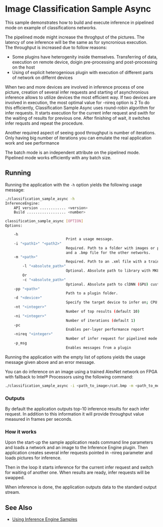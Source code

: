 # Image Classification Sample Async

This sample demonstrates how to build and execute inference in pipelined mode on example of classifications networks.

The pipelined mode might increase the throghput of the pictures. The latency of one inference will be the same as for syncronious execution.
<br>
The throughput is increased due to follow reasons:
* Some plugins have heterogenity inside themselves. Transferring of data, execution on remote device, doigin pre-processing and post-processing on the host
* Using of explicit heterogenious plugin with execution of different parts of network on differnt devices

When two and more devices are involved in inference process of one picture, creation of several infer requests and starting of asynchronious inference allows to utilize devices the most efficient way.
If two devices are involved in execution, the most optimal value for -nireq option is 2
To do this efficiently, Classification Sample Async uses round-robin algorithm for infer requests. It starts execution for the current infer request and swith for the waiting of results for previous one. After finishing of wait, it switches infer requsts and repeat the procedure.

Another required aspect of seeing good throughput is number of iterations. Only having big number of iterations you can emulate the real application work and see performance

The batch mode is an independent attribute on the pipelined mode. Pipelined mode works efficiently with any batch size.

## Running

Running the application with the <code>-h</code> option yields the following usage message:
```sh
./classification_sample_async -h
InferenceEngine:
    API version ............ <version>
    Build .................. <number>

classification_sample_async [OPTION]
Options:

    -h                      
                            Print a usage message.
    -i "<path1>" "<path2>"
                            Required. Path to a folder with images or path to an image files: a .ubyte file for LeNet
                            and a .bmp file for the other networks.
    -m "<path>"             
                            Required. Path to an .xml file with a trained model.
        -l "<absolute_path>"
                            Optional. Absolute path to library with MKL-DNN (CPU) custom layers (*.so).
        Or
        -c "<absolute_path>"
                            Optional. Absolute path to clDNN (GPU) custom layers config (*.xml).
    -pp "<path>"            
                            Path to a plugin folder.
    -d "<device>"           
                            Specify the target device to infer on; CPU, GPU, FPGA or MYRIAD is acceptable. Sample will look for a suitable plugin for device specified
    -nt "<integer>"         
                            Number of top results (default 10)
    -ni "<integer>"         
                            Number of iterations (default 1)
    -pc                     
                            Enables per-layer performance report
    -nireq "<integer>"
                            Number of infer request for pipelined mode (default 1)
    -p_msg                  
                            Enables messages from a plugin

```

Running the application with the empty list of options yields the usage message given above and an error message.

You can do inference on an image using a trained AlexNet network on FPGA with fallback to Intel&reg; Processors using the following command:
```sh
./classification_sample_async -i <path_to_image>/cat.bmp -m <path_to_model>/alexnet_fp32.xml -nt 5 -d HETERO:FPGA,CPU -nireq 2 -ni 200
```

### Outputs

By default the application outputs top-10 inference results for each infer request.
In addition to this information it will provide throughput value measured in frames per seconds.

### How it works

Upon the start-up the sample application reads command line parameters and loads a network and an image to the Inference 
Engine plugin.
Then application creates several infer requests pointed in -nireq parameter and loads pictures for inference.

Then in the loop it starts inference for the current infer request and switch for waiting of another one. When results are ready, infer requests will be swapped.

When inference is done, the application outputs data to the standard output stream.

## See Also
* [Using Inference Engine Samples](./docs/Inference_Engine_Developer_Guide/Samples_Overview.md)
